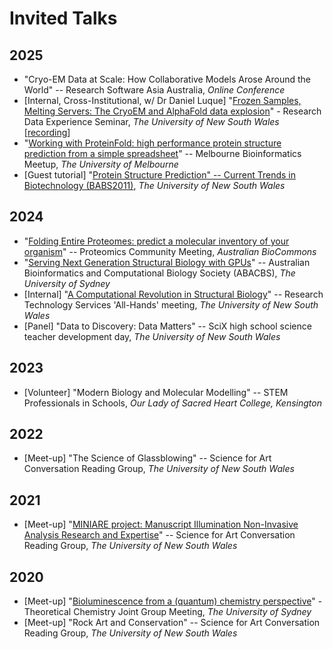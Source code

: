 # Invited Talks

## 2025
- "Cryo-EM Data at Scale: How Collaborative Models Arose Around the World" -- Research Software Asia Australia, *Online Conference*
- [Internal, Cross-Institutional, w/ Dr Daniel Luque] "[Frozen Samples, Melting Servers: The CryoEM and AlphaFold data explosion](https://github.com/keiran-rowell/Presentations/blob/main/Frozen_Samples_Melting_Servers_RDE_EMU_SBF.pdf)" - Research Data Experience Seminar, *The University of New South Wales* [[recording](https://youtu.be/rRegN7AuyOw?si=Hn4Jzrkl41V6-NFM)]
- "[Working with ProteinFold: high performance protein structure prediction from a simple spreadsheet](https://github.com/keiran-rowell/Presentations/blob/main/Melb-Bioinf-Meetup_Working-w-ProteinFold.pdf)" -- Melbourne Bioinformatics Meetup, *The University of Melbourne*
- [Guest tutorial] "[Protein Structure Prediction" -- Current Trends in Biotechnology (BABS2011)](https://github.com/keiran-rowell/Presentations/blob/main/BABS2011%20Tut%20-%203%20hr%20-%20Keiran%20Rowell.pdf), *The University of New South Wales* 

## 2024
- "[Folding Entire Proteomes: predict a molecular inventory of your organism](https://github.com/keiran-rowell/Presentations/blob/main/Proteomics-community-meeting_Fold-Entire-Proteomes.pdf)" -- Proteomics Community Meeting, *Australian BioCommons*
- "[Serving Next Generation Structural Biology with GPUs](https://github.com/keiran-rowell/Presentations/blob/main/UNSW%20-%20Serving%20Next%20Generation%20Structural%20Biology%20with%20GPUS.pdf)" -- Australian Bioinformatics and Computational Biology Society (ABACBS), *The University of Sydney*
- [Internal] "[A Computational Revolution in Structural Biology](https://github.com/keiran-rowell/Presentations/blob/main/ResTech_all-hands_SBF_compute.pdf)" -- Research Technology Services 'All-Hands' meeting, *The University of New South Wales*
- [Panel] "Data to Discovery: Data Matters" -- SciX high school science teacher development day, *The University of New South Wales*

## 2023
- [Volunteer] "Modern Biology and Molecular Modelling" -- STEM Professionals in Schools, *Our Lady of Sacred Heart College, Kensington*

## 2022

- [Meet-up] "The Science of Glassblowing" -- Science for Art Conversation Reading Group, *The University of New South Wales*

## 2021

- [Meet-up] "[MINIARE project: Manuscript Illumination Non-Invasive Analysis Research and Expertise](https://github.com/keiran-rowell/Presentations/blob/main/MINIARE%20project%20presentation.pdf)" -- Science for Art Conversation Reading Group, *The University of New South Wales*

## 2020

- [Meet-up] "[Bioluminescence from a (quantum) chemistry perspective](https://github.com/keiran-rowell/Presentations/blob/main/Bioluminesce%20-%20theory%20group%20presentation.pdf)" - Theoretical Chemistry Joint Group Meeting, *The University of Sydney*
- [Meet-up] "Rock Art and Conservation" -- Science for Art Conversation Reading Group, *The University of New South Wales* 
